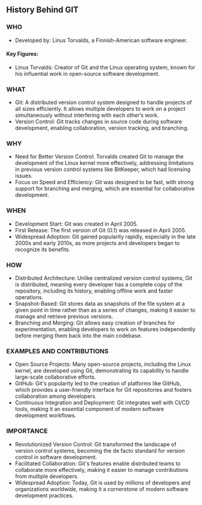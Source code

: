 ## History Behind GIT
### WHO
- Developed by: Linus Torvalds, a Finnish-American software engineer.
#### Key Figures:
- Linus Torvalds: Creator of Git and the Linux operating system, known for his influential work in open-source software development.
### WHAT
- Git: A distributed version control system designed to handle projects of all sizes efficiently. It allows multiple developers to work on a project simultaneously without interfering with each other’s work.
- Version Control: Git tracks changes in source code during software development, enabling collaboration, version tracking, and branching.
### WHY
- Need for Better Version Control: Torvalds created Git to manage the development of the Linux kernel more effectively, addressing limitations in previous version control systems like BitKeeper, which had licensing issues.
- Focus on Speed and Efficiency: Git was designed to be fast, with strong support for branching and merging, which are essential for collaborative development.
### WHEN
- Development Start: Git was created in April 2005.
- First Release: The first version of Git (0.1) was released in April 2005.
- Widespread Adoption: Git gained popularity rapidly, especially in the late 2000s and early 2010s, as more projects and developers began to recognize its benefits.
### HOW
- Distributed Architecture: Unlike centralized version control systems, Git is distributed, meaning every developer has a complete copy of the repository, including its history, enabling offline work and faster operations.
- Snapshot-Based: Git stores data as snapshots of the file system at a given point in time rather than as a series of changes, making it easier to manage and retrieve previous versions.
- Branching and Merging: Git allows easy creation of branches for experimentation, enabling developers to work on features independently before merging them back into the main codebase.
### EXAMPLES AND CONTRIBUTIONS
- Open Source Projects: Many open-source projects, including the Linux kernel, are developed using Git, demonstrating its capability to handle large-scale collaborative efforts.
- GitHub: Git's popularity led to the creation of platforms like GitHub, which provides a user-friendly interface for Git repositories and fosters collaboration among developers.
- Continuous Integration and Deployment: Git integrates well with CI/CD tools, making it an essential component of modern software development workflows.
### IMPORTANCE
- Revolutionized Version Control: Git transformed the landscape of version control systems, becoming the de facto standard for version control in software development.
- Facilitated Collaboration: Git's features enable distributed teams to collaborate more effectively, making it easier to manage contributions from multiple developers.
- Widespread Adoption: Today, Git is used by millions of developers and organizations worldwide, making it a cornerstone of modern software development practices.